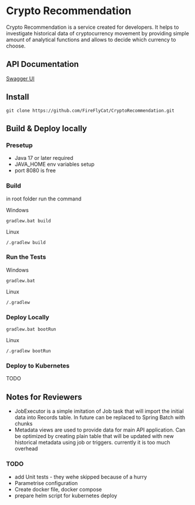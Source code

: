 # Crypto Recommendation

Crypto Recommendation is a service created for developers. It helps to investigate historical data of cryptocurrency movement 
by providing simple amount of analytical functions and allows to decide which currency to choose. 

## API Documentation 
[Swagger UI](http://localhost:8080/documentation)


## Install 
```
git clone https://github.com/FireFlyCat/CryptoRecommendation.git
```
## Build & Deploy locally
### Presetup

- Java 17 or later required 
- JAVA_HOME env variables setup
- port 8080 is free
### Build
in root folder run the command

Windows
```
gradlew.bat build
```

Linux
```
/.gradlew build
```
### Run the Tests

Windows
```
gradlew.bat
```

Linux
```
/.gradlew
```

### Deploy Locally
```
gradlew.bat bootRun
```

Linux
```
/.gradlew bootRun
```
### Deploy to Kubernetes 
TODO
## Notes for Reviewers
- JobExecutor is a simple imitation of Job task that will import the initial data into Records table. In future can be replaced to Spring Batch with chunks
- Metadata views are used to provide data for main API application. Can be optimized by creating plain table that will be updated with new historical metadata using job or triggers. currently it is too much overhead
### TODO
- add Unit tests - they wehe skipped because of a hurry
- Parametrise configuration 
- Create docker file, docker compose
- prepare helm script for kubernetes deploy
